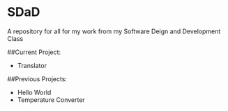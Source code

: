 # SDaD
A repository for all for my work from my Software Deign and Development Class

##Current Project:

* Translator

##Previous Projects:

* Hello World
* Temperature Converter
